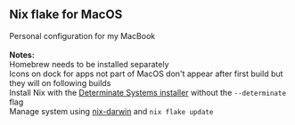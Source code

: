 ## Nix flake for MacOS

Personal configuration for my MacBook \
\
**Notes:** \
Homebrew needs to be installed separately \
Icons on dock for apps not part of MacOS don't appear after first build but they will on following builds \
Install Nix with the [Determinate Systems installer](https://github.com/DeterminateSystems/nix-installer) without the `--determinate` flag \
Manage system using [nix-darwin](https://github.com/LnL7/nix-darwin) and `nix flake update`

